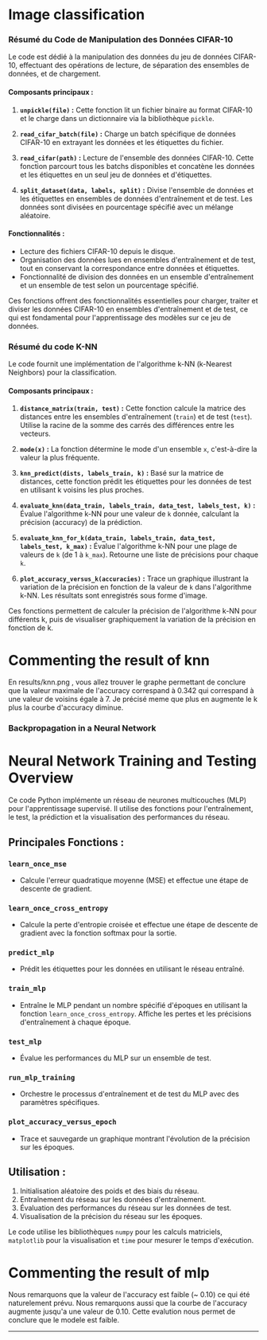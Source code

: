 # Image classification

### Résumé du Code de Manipulation des Données CIFAR-10

Le code est dédié à la manipulation des données du jeu de données CIFAR-10, effectuant des opérations de lecture, de séparation des ensembles de données, et de chargement.

#### Composants principaux :
1. **`unpickle(file)` :** Cette fonction lit un fichier binaire au format CIFAR-10 et le charge dans un dictionnaire via la bibliothèque `pickle`.

2. **`read_cifar_batch(file)` :** Charge un batch spécifique de données CIFAR-10 en extrayant les données et les étiquettes du fichier.

3. **`read_cifar(path)` :** Lecture de l'ensemble des données CIFAR-10. Cette fonction parcourt tous les batchs disponibles et concatène les données et les étiquettes en un seul jeu de données et d'étiquettes.

4. **`split_dataset(data, labels, split)` :** Divise l'ensemble de données et les étiquettes en ensembles de données d'entraînement et de test. Les données sont divisées en pourcentage spécifié avec un mélange aléatoire.

#### Fonctionnalités :
- Lecture des fichiers CIFAR-10 depuis le disque.
- Organisation des données lues en ensembles d'entraînement et de test, tout en conservant la correspondance entre données et étiquettes.
- Fonctionnalité de division des données en un ensemble d'entraînement et un ensemble de test selon un pourcentage spécifié.

Ces fonctions offrent des fonctionnalités essentielles pour charger, traiter et diviser les données CIFAR-10 en ensembles d'entraînement et de test, ce qui est fondamental pour l'apprentissage des modèles sur ce jeu de données.


### Résumé du code K-NN

Le code fournit une implémentation de l'algorithme k-NN (k-Nearest Neighbors) pour la classification.

#### Composants principaux :
1. **`distance_matrix(train, test)` :** Cette fonction calcule la matrice des distances entre les ensembles d'entraînement (`train`) et de test (`test`). Utilise la racine de la somme des carrés des différences entre les vecteurs.
   
2. **`mode(x)` :** La fonction détermine le mode d'un ensemble `x`, c'est-à-dire la valeur la plus fréquente.

3. **`knn_predict(dists, labels_train, k)` :** Basé sur la matrice de distances, cette fonction prédit les étiquettes pour les données de test en utilisant k voisins les plus proches.

4. **`evaluate_knn(data_train, labels_train, data_test, labels_test, k)` :** Évalue l'algorithme k-NN pour une valeur de `k` donnée, calculant la précision (accuracy) de la prédiction.

5. **`evaluate_knn_for_k(data_train, labels_train, data_test, labels_test, k_max)` :** Évalue l'algorithme k-NN pour une plage de valeurs de `k` (de 1 à `k_max`). Retourne une liste de précisions pour chaque `k`.

6. **`plot_accuracy_versus_k(accuracies)` :** Trace un graphique illustrant la variation de la précision en fonction de la valeur de `k` dans l'algorithme k-NN. Les résultats sont enregistrés sous forme d'image.

Ces fonctions permettent de calculer la précision de l'algorithme k-NN pour différents k, puis de visualiser graphiquement la variation de la précision en fonction de k.


# Commenting the result of knn

En results/knn.png , vous allez trouver le graphe permettant de conclure que la valeur maximale de l'accuracy correspand à 0.342 qui correspand à une valeur de voisins égale à 7. Je précisé meme que plus en augmente le k plus la courbe d'accuracy diminue.

### Backpropagation in a Neural Network


# Neural Network Training and Testing Overview

Ce code Python implémente un réseau de neurones multicouches (MLP) pour l'apprentissage supervisé. Il utilise des fonctions pour l'entraînement, le test, la prédiction et la visualisation des performances du réseau.

## Principales Fonctions :

### `learn_once_mse`
- Calcule l'erreur quadratique moyenne (MSE) et effectue une étape de descente de gradient.

### `learn_once_cross_entropy`
- Calcule la perte d'entropie croisée et effectue une étape de descente de gradient avec la fonction softmax pour la sortie.

### `predict_mlp`
- Prédit les étiquettes pour les données en utilisant le réseau entraîné.

### `train_mlp`
- Entraîne le MLP pendant un nombre spécifié d'époques en utilisant la fonction `learn_once_cross_entropy`. Affiche les pertes et les précisions d'entraînement à chaque époque.

### `test_mlp`
- Évalue les performances du MLP sur un ensemble de test.

### `run_mlp_training`
- Orchestre le processus d'entraînement et de test du MLP avec des paramètres spécifiques.

### `plot_accuracy_versus_epoch`
- Trace et sauvegarde un graphique montrant l'évolution de la précision sur les époques.

## Utilisation :
1. Initialisation aléatoire des poids et des biais du réseau.
2. Entraînement du réseau sur les données d'entraînement.
3. Évaluation des performances du réseau sur les données de test.
4. Visualisation de la précision du réseau sur les époques.

Le code utilise les bibliothèques `numpy` pour les calculs matriciels, `matplotlib` pour la visualisation et `time` pour mesurer le temps d'exécution.


# Commenting the result of mlp

Nous remarquons que la valeur de l'accuracy est faible (~ 0.10) ce qui été naturelement prévu. Nous remarquons aussi que la courbe de l'accuracy augmente jusqu'a une valeur de 0.10. Cette evalution nous permet de conclure que le modele est faible.


--- 
